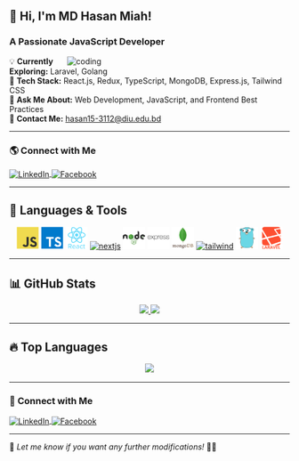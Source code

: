 ## 🚀 Hi, I'm MD Hasan Miah!  
### A Passionate JavaScript Developer

<img align="right" alt="coding" width="400" src="https://cdn.dribbble.com/users/1162077/screenshots/5403918/focus-animation.gif">

💡 **Currently Exploring:** Laravel, Golang  
🔧 **Tech Stack:** React.js, Redux, TypeScript, MongoDB, Express.js, Tailwind CSS  
💬 **Ask Me About:** Web Development, JavaScript, and Frontend Best Practices  
📩 **Contact Me:** hasan15-3112@diu.edu.bd  

---

### 🌎 Connect with Me
<p align="left">
  <a href="https://linkedin.com/in/mohammad-hasan-184904205" target="_blank">
    <img align="center" src="https://raw.githubusercontent.com/rahuldkjain/github-profile-readme-generator/master/src/images/icons/Social/linked-in-alt.svg" alt="LinkedIn" height="30" width="40"/>
  </a>
  <a href="https://fb.com/hasan.15.3112" target="_blank">
    <img align="center" src="https://raw.githubusercontent.com/rahuldkjain/github-profile-readme-generator/master/src/images/icons/Social/facebook.svg" alt="Facebook" height="30" width="40"/>
  </a>
</p>

---

## 🚀 **Languages & Tools**
<p align="center">
  <a href="https://developer.mozilla.org/en-US/docs/Web/JavaScript"><img src="https://raw.githubusercontent.com/devicons/devicon/master/icons/javascript/javascript-original.svg" alt="javascript" width="40" height="40"/></a>
  <a href="https://www.typescriptlang.org/"><img src="https://raw.githubusercontent.com/devicons/devicon/master/icons/typescript/typescript-original.svg" alt="typescript" width="40" height="40"/></a>
  <a href="https://reactjs.org/"><img src="https://raw.githubusercontent.com/devicons/devicon/master/icons/react/react-original-wordmark.svg" alt="react" width="40" height="40"/></a>
  <a href="https://nextjs.org/"><img src="https://cdn.worldvectorlogo.com/logos/nextjs-2.svg" alt="nextjs" width="40" height="40"/></a>
  <a href="https://nodejs.org/"><img src="https://raw.githubusercontent.com/devicons/devicon/master/icons/nodejs/nodejs-original-wordmark.svg" alt="nodejs" width="40" height="40"/></a>
  <a href="https://expressjs.com/"><img src="https://raw.githubusercontent.com/devicons/devicon/master/icons/express/express-original-wordmark.svg" alt="express" width="40" height="40"/></a>
  <a href="https://www.mongodb.com/"><img src="https://raw.githubusercontent.com/devicons/devicon/master/icons/mongodb/mongodb-original-wordmark.svg" alt="mongodb" width="40" height="40"/></a>
  <a href="https://tailwindcss.com/"><img src="https://www.vectorlogo.zone/logos/tailwindcss/tailwindcss-icon.svg" alt="tailwind" width="40" height="40"/></a>
  <a href="https://go.dev/"><img src="https://raw.githubusercontent.com/devicons/devicon/master/icons/go/go-original.svg" alt="golang" width="40" height="40"/></a>
  <a href="https://laravel.com/"><img src="https://raw.githubusercontent.com/devicons/devicon/master/icons/laravel/laravel-plain-wordmark.svg" alt="laravel" width="40" height="40"/></a>
</p>

---

## 📊 **GitHub Stats**
<p align="center">
  <a href="https://github.com/getch-hasan">
    <img height="180em" src="https://github-readme-stats.vercel.app/api?username=getch-hasan&show_icons=true&theme=tokyonight&hide_border=true&count_private=true"/>
    <img height="180em" src="https://github-readme-streak-stats.herokuapp.com/?user=getch-hasan&theme=tokyonight&hide_border=true"/>
  </a>
</p>

---

## 🔥 **Top Languages**
<p align="center">
  <a href="https://github.com/getch-hasan">
    <img height="180em" src="https://github-readme-stats.vercel.app/api/top-langs/?username=getch-hasan&layout=compact&langs_count=10&theme=tokyonight&hide_border=true"/>
  </a>
</p>

---

### 🔗 **Connect with Me**
<p align="left">
<a href="https://linkedin.com/in/mohammad-hasan-184904205" target="blank">
  <img align="center" src="https://raw.githubusercontent.com/rahuldkjain/github-profile-readme-generator/master/src/images/icons/Social/linked-in-alt.svg" alt="LinkedIn" height="30" width="40"/>
</a>
<a href="https://fb.com/hasan.15.3112" target="blank">
  <img align="center" src="https://raw.githubusercontent.com/rahuldkjain/github-profile-readme-generator/master/src/images/icons/Social/facebook.svg" alt="Facebook" height="30" width="40"/>
</a>
</p>

---

🔹 *Let me know if you want any further modifications!* 🚀🔥
